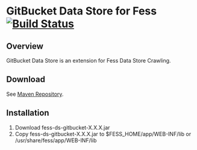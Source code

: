 GitBucket Data Store for Fess [![Build Status](https://travis-ci.org/codelibs/fess-ds-gitbucket.svg?branch=master)](https://travis-ci.org/codelibs/fess-ds-gitbucket)
==========================

## Overview

GitBucket Data Store is an extension for Fess Data Store Crawling.

## Download

See [Maven Repository](http://central.maven.org/maven2/org/codelibs/fess/fess-ds-gitbucket/).

## Installation

1. Download fess-ds-gitbucket-X.X.X.jar
2. Copy fess-ds-gitbucket-X.X.X.jar to $FESS\_HOME/app/WEB-INF/lib or /usr/share/fess/app/WEB-INF/lib

